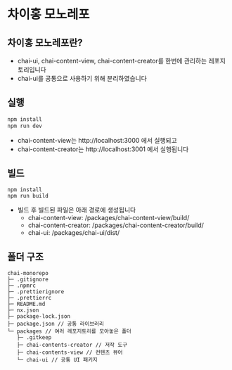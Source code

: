 # 차이홍 모노레포

## 차이홍 모노레포란?

- chai-ui, chai-content-view, chai-content-creator를 한번에 관리하는 레포지토리입니다
- chai-ui를 공통으로 사용하기 위해 분리하였습니다

## 실행

```bash
npm install
npm run dev
```

- chai-content-view는 http://localhost:3000 에서 실행되고
- chai-content-creator는 http://localhost:3001 에서 실행됩니다

## 빌드

```
npm install
npm run build
```

- 빌드 후 빌드된 파일은 아래 경로에 생성됩니다
  - chai-content-view: /packages/chai-content-view/build/
  - chai-content-creator: /packages/chai-content-creator/build/
  - chai-ui: /packages/chai-ui/dist/

## 폴더 구조

```
chai-monorepo
├─ .gitignore
├─ .npmrc
├─ .prettierignore
├─ .prettierrc
├─ README.md
├─ nx.json
├─ package-lock.json
├─ package.json // 공통 라이브러리
└─ packages // 여러 레포지토리를 모아놓은 폴더
   ├─ .gitkeep
   ├─ chai-contents-creator // 저작 도구
   ├─ chai-contents-view // 컨텐츠 뷰어
   └─ chai-ui // 공통 UI 패키지

```
